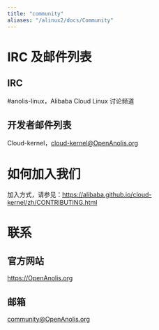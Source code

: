 ```yaml
---
title: "community"
aliases: "/alinux2/docs/Community"
---
```


# IRC 及邮件列表

## IRC

\#anolis-linux，Alibaba Cloud Linux 讨论频道

## 开发者邮件列表

Cloud-kernel，[cloud-kernel@OpenAnolis.org](mailto:cloud-kernel@OpenAnolis.org)

# 如何加入我们

加入方式，请参见：https://alibaba.github.io/cloud-kernel/zh/CONTRIBUTING.html

# 联系

## 官方网站

https://OpenAnolis.org

## 邮箱

[community@OpenAnolis.org](mailto:community@OpenAnolis.org)
